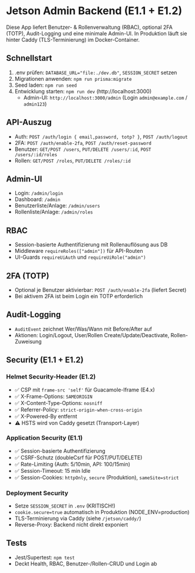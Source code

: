 # Jetson Admin Backend (E1.1 + E1.2)

Diese App liefert Benutzer- & Rollenverwaltung (RBAC), optional 2FA (TOTP), Audit-Logging und eine minimale Admin-UI. In Produktion läuft sie hinter Caddy (TLS-Terminierung) im Docker-Container.

## Schnellstart

1. .env prüfen: `DATABASE_URL="file:./dev.db"`, `SESSION_SECRET` setzen
2. Migrationen anwenden: `npm run prisma:migrate`
3. Seed laden: `npm run seed`
4. Entwicklung starten: `npm run dev` (http://localhost:3000)
   - Admin-UI: `http://localhost:3000/admin` (Login `admin@example.com` / `admin123`)

## API-Auszug

- Auth: `POST /auth/login { email,password, totp? }`, `POST /auth/logout`
- 2FA: `POST /auth/enable-2fa`, `POST /auth/reset-password`
- Benutzer: `GET/POST /users`, `PUT/DELETE /users/:id`, `POST /users/:id/roles`
- Rollen: `GET/POST /roles`, `PUT/DELETE /roles/:id`

## Admin-UI

- Login: `/admin/login`
- Dashboard: `/admin`
- Benutzerliste/Anlage: `/admin/users`
- Rollenliste/Anlage: `/admin/roles`

## RBAC

- Session-basierte Authentifizierung mit Rollenauflösung aus DB
- Middleware `requireRoles(["admin"])` für API-Routen
- UI-Guards `requireUiAuth` und `requireUiRole("admin")`

## 2FA (TOTP)

- Optional je Benutzer aktivierbar: `POST /auth/enable-2fa` (liefert Secret)
- Bei aktivem 2FA ist beim Login ein TOTP erforderlich

## Audit-Logging

- `AuditEvent` zeichnet Wer/Was/Wann mit Before/After auf
- Aktionen: Login/Logout, User/Rollen Create/Update/Deactivate, Rollen-Zuweisung

## Security (E1.1 + E1.2)

### Helmet Security-Header (E1.2)
- ✅ CSP mit `frame-src 'self'` für Guacamole-Iframe (E4.x)
- ✅ X-Frame-Options: `SAMEORIGIN`
- ✅ X-Content-Type-Options: `nosniff`
- ✅ Referrer-Policy: `strict-origin-when-cross-origin`
- ✅ X-Powered-By entfernt
- ⚠️ HSTS wird von Caddy gesetzt (Transport-Layer)

### Application Security (E1.1)
- ✅ Session-basierte Authentifizierung
- ✅ CSRF-Schutz (doubleCsrf für POST/PUT/DELETE)
- ✅ Rate-Limiting (Auth: 5/10min, API: 100/15min)
- ✅ Session-Timeout: 15 min Idle
- ✅ Session-Cookies: `httpOnly`, `secure` (Produktion), `sameSite=strict`

### Deployment Security
- Setze `SESSION_SECRET` in `.env` (KRITISCH!)
- `cookie.secure=true` automatisch in Produktion (NODE_ENV=production)
- TLS-Terminierung via Caddy (siehe `/jetson/caddy/`)
- Reverse-Proxy: Backend nicht direkt exponiert

## Tests

- Jest/Supertest: `npm test`
- Deckt Health, RBAC, Benutzer-/Rollen-CRUD und Login ab

